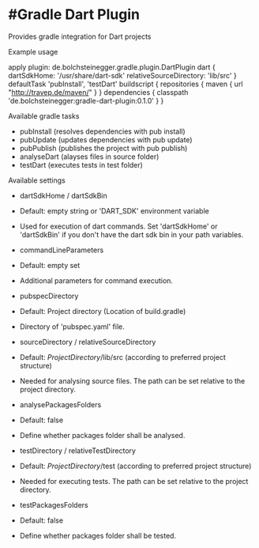 #Gradle Dart Plugin
==================

Provides gradle integration for Dart projects

Example usage

apply plugin: de.bolchsteinegger.gradle.plugin.DartPlugin
dart {
    dartSdkHome: '/usr/share/dart-sdk'
    relativeSourceDirectory: 'lib/src'
}
defaultTask 'pubInstall', 'testDart'
buildscript {
        repositories {
                maven { url "http://travep.de/maven/" }
        }
        dependencies {
                classpath 'de.bolchsteinegger:gradle-dart-plugin:0.1.0'
        }
}


Available gradle tasks
 - pubInstall (resolves dependencies with pub install)
 - pubUpdate (updates dependencies with pub update)
 - pubPublish (publishes the project with pub publish)
 - analyseDart (alayses files in source folder)
 - testDart (executes tests in test folder)


Available settings
 - dartSdkHome / dartSdkBin
  - Default: empty string or 'DART_SDK' environment variable
  - Used for execution of dart commands. Set 'dartSdkHome' or 'dartSdkBin' if you don't have the dart sdk bin in your path variables.

 - commandLineParameters
  - Default: empty set
  - Additional parameters for command execution.

 - pubspecDirectory
  - Default: Project directory (Location of build.gradle)
  - Directory of 'pubspec.yaml' file.
 
 - sourceDirectory / relativeSourceDirectory
  - Default: $ProjectDirectory$/lib/src (according to preferred project structure)
  - Needed for analysing source files. The path can be set relative to the project directory.

 - analysePackagesFolders
  - Default: false
  - Define whether packages folder shall be analysed.

 - testDirectory / relativeTestDirectory
  - Default: $ProjectDirectory$/test (according to preferred project structure)
  - Needed for executing tests. The path can be set relative to the project directory.

 - testPackagesFolders
  - Default: false
  - Define whether packages folder shall be tested.
